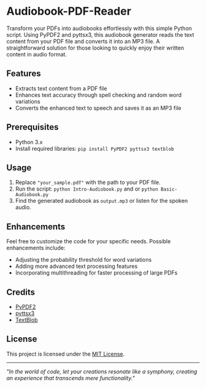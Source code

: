 # Audiobook-PDF-Reader
Transform your PDFs into audiobooks effortlessly with this simple Python script. Using PyPDF2 and pyttsx3, this audiobook generator reads the text content from your PDF file and converts it into an MP3 file. A straightforward solution for those looking to quickly enjoy their written content in audio format.

## Features
- Extracts text content from a PDF file
- Enhances text accuracy through spell checking and random word variations
- Converts the enhanced text to speech and saves it as an MP3 file

## Prerequisites
- Python 3.x
- Install required libraries: `pip install PyPDF2 pyttsx3 textblob`

## Usage
1. Replace `"your_sample.pdf"` with the path to your PDF file.
2. Run the script: `python Intro-Audiobook.py` and or `python Basic-Audiobook.py`
3. Find the generated audiobook as `output.mp3` or listen for the spoken audio.

## Enhancements
Feel free to customize the code for your specific needs. Possible enhancements include:
- Adjusting the probability threshold for word variations
- Adding more advanced text processing features
- Incorporating multithreading for faster processing of large PDFs

## Credits
- [PyPDF2](https://pythonhosted.org/PyPDF2/)
- [pyttsx3](https://pypi.org/project/pyttsx3/)
- [TextBlob](https://textblob.readthedocs.io/en/dev/)

## License
This project is licensed under the [MIT License](LICENSE).

---

*"In the world of code, let your creations resonate like a symphony, creating an experience that transcends mere functionality."*

